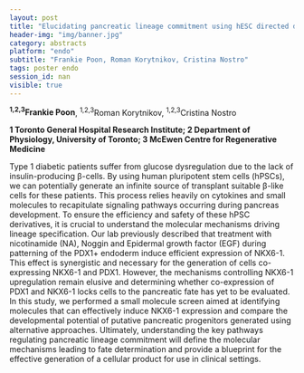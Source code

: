 ```yaml
---
layout: post
title: "Elucidating pancreatic lineage commitment using hESC directed differentiation"
header-img: "img/banner.jpg"
category: abstracts
platform: "endo"
subtitle: "Frankie Poon, Roman Korytnikov, Cristina Nostro"
tags: poster endo
session_id: nan
visible: true
---
```

**<sup>1,2,3</sup>Frankie Poon**, <sup>1,2,3</sup>Roman Korytnikov, <sup>1,2,3</sup>Cristina Nostro

__1 Toronto General Hospital Research Institute; 2 Department of Physiology, University of Toronto; 3 McEwen Centre for Regenerative Medicine__

Type 1 diabetic patients suffer from glucose dysregulation due to the lack of insulin-producing β-cells. By using human pluripotent stem cells (hPSCs), we can potentially generate an infinite source of transplant suitable β-like cells for these patients. This process relies heavily on cytokines and small molecules to recapitulate signaling pathways occurring during pancreas development. To ensure the efficiency and safety of these hPSC derivatives, it is crucial to understand the molecular mechanisms driving lineage specification. Our lab previously described that treatment with nicotinamide (NA), Noggin and Epidermal growth factor (EGF) during patterning of the PDX1+ endoderm induce efficient expression of NKX6-1. This effect is synergistic and necessary for the generation of cells co-expressing NKX6-1 and PDX1. However, the mechanisms controlling NKX6-1 upregulation remain elusive and determining whether co-expression of PDX1 and NKX6-1 locks cells to the pancreatic fate has yet to be evaluated. In this study, we performed a small molecule screen aimed at identifying molecules that can effectively induce NKX6-1 expression and compare the developmental potential of putative pancreatic progenitors generated using alternative approaches. Ultimately, understanding the key pathways regulating pancreatic lineage commitment will define the molecular mechanisms leading to fate determination and provide a blueprint for the effective generation of a cellular product for use in clinical settings.